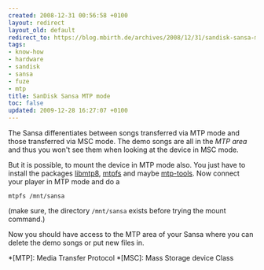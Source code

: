 ```yaml
---
created: 2008-12-31 00:56:58 +0100
layout: redirect
layout_old: default
redirect_to: https://blog.mbirth.de/archives/2008/12/31/sandisk-sansa-mtp-mode.html
tags:
- know-how
- hardware
- sandisk
- sansa
- fuze
- mtp
title: SanDisk Sansa MTP mode
toc: false
updated: 2009-12-28 16:27:07 +0100
---
```


The Sansa differentiates between songs transferred via MTP mode and those transferred via MSC mode.
The demo songs are all in the *MTP area* and thus you won't see them when looking at the device in MSC mode.

But it is possible, to mount the device in MTP mode also. You just have to install the packages [libmtp8](apt://libmtp8), [mtpfs](apt://mtpfs)
and maybe [mtp-tools](apt://mtp-tools). Now connect your player in MTP mode and do a 

    mtpfs /mnt/sansa

(make sure, the directory `/mnt/sansa` exists before trying the mount command.)

Now you should have access to the MTP area of your Sansa where you can delete the demo songs or put new files in.

*[MTP]: Media Transfer Protocol
*[MSC]: Mass Storage device Class